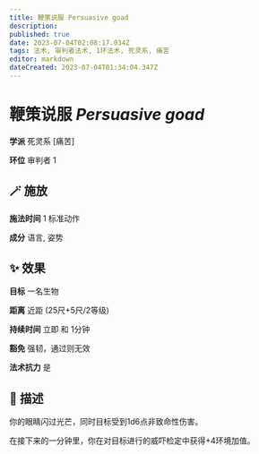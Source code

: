 ```yaml
---
title: 鞭策说服 Persuasive goad
description: 
published: true
date: 2023-07-04T02:08:17.034Z
tags: 法术, 审判者法术, 1环法术, 死灵系, 痛苦
editor: markdown
dateCreated: 2023-07-04T01:34:04.347Z
---
```


# **鞭策说服** *Persuasive goad*

**学派** 死灵系 \[痛苦\] 

**环位** 审判者 1

## 🪄 施放

**施法时间** 1 标准动作

**成分** 语言, 姿势

## ✨ 效果 

**目标** 一名生物 

**距离** 近距 (25尺+5尺/2等级)  

**持续时间** 立即 和 1分钟 

**豁免** 强韧，通过则无效

**法术抗力** 是

## 📖 描述

你的眼睛闪过光芒，同时目标受到1d6点非致命性伤害。

在接下来的一分钟里，你在对目标进行的威吓检定中获得+4环境加值。
    